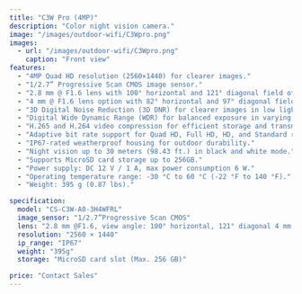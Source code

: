 ```yaml
---
title: "C3W Pro (4MP)"
description: "Color night vision camera."
image: "/images/outdoor-wifi/C3Wpro.png"
images:
  - url: "/images/outdoor-wifi/C3Wpro.png"
    caption: "Front view"
features:
  - "4MP Quad HD resolution (2560×1440) for clearer images."
  - "1/2.7” Progressive Scan CMOS image sensor."
  - "2.8 mm @ F1.6 lens with 100° horizontal and 121° diagonal field of view."
  - "4 mm @ F1.6 lens option with 82° horizontal and 97° diagonal field of view."
  - "3D Digital Noise Reduction (3D DNR) for clearer images in low light."
  - "Digital Wide Dynamic Range (WDR) for balanced exposure in varying light."
  - "H.265 and H.264 video compression for efficient storage and transmission."
  - "Adaptive bit rate support for Quad HD, Full HD, HD, and Standard resolutions."
  - "IP67-rated weatherproof housing for outdoor durability."
  - "Night vision up to 30 meters (98.43 ft.) in black and white mode."
  - "Supports MicroSD card storage up to 256GB."
  - "Power supply: DC 12 V / 1 A, max power consumption 6 W."
  - "Operating temperature range: -30 °C to 60 °C (-22 °F to 140 °F)."
  - "Weight: 395 g (0.87 lbs)."

specification:
  model: "CS-C3W-A0-3H4WFRL"
  image_sensor: "1/2.7”Progressive Scan CMOS"
  lens: "2.8 mm @F1.6, view angle: 100° horizontal, 121° diagonal 4 mm @F1.6, view angle: 82° horizontal, 97° diagonal"
  resolution: "2560 × 1440"
  ip_range: "IP67"
  weight: "395g"
  storage: "MicroSD card slot (Max. 256 GB)"

price: "Contact Sales"
---
```

